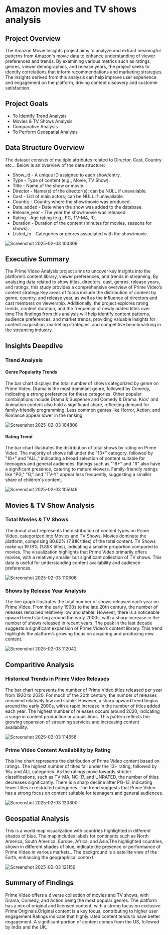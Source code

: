 # Amazon movies and TV shows analysis

## Project Overview
The Amazon Movie Insights project aims to analyze and extract meaningful patterns from Amazon's movie data to enhance understanding of viewer preferences and trends. By examining various metrics such as ratings, genres, viewer demographics, and release years, the project seeks to identify correlations that inform recommendations and marketing strategies. The insights derived from this analysis can help improve user experience and engagement on the platform, driving content discovery and customer satisfaction.

## Project Goals
- To Identify Trend Analysis
- Movies & TV Shows Analysis
- Comparative Analysis
- To Perform Geospatial Analysis

## Data Structure Overview
The dataset consists of multiple attributes related to Director, Cast, Country etc... Below is an overview of the data structure:

- Show_id	- A unique ID assigned to each show/entry.
- Type	- Type of content (e.g., Movie, TV Show).
- Title	- Name of the show or movie.
- Director - Name(s) of the director(s); can be NULL if unavailable.
- Cast - List of main actors; can be NULL if unavailable.
- Country	- Country where the show/movie was produced.
- Date_added	- Date when the show was added to the database.
- Release_year	- The year the show/movie was released.
- Rating	- Age rating (e.g., PG, TV-MA, R).
- Duration	- Duration of the content (minutes for movies, seasons for shows).
- Listed_in	- Categories or genres associated with the show/movie.

![Screenshot 2025-02-03 103309](https://github.com/user-attachments/assets/36771f61-3f0e-4758-977a-a74fd18851f5)

## Executive Summary
The Prime Video Analysis project aims to uncover key insights into the platform’s content library, viewer preferences, and trends in streaming. By analyzing data related to show titles, directors, cast, genres, release years, and ratings, this study provides a comprehensive overview of Prime Video’s content strategy.Key areas of focus include the distribution of content by genre, country, and release year, as well as the influence of directors and cast members on viewership. Additionally, the project explores rating trends, content duration, and the frequency of newly added titles over time.The findings from this analysis will help identify content patterns, audience preferences, and market trends, providing valuable insights for content acquisition, marketing strategies, and competitive benchmarking in the streaming industry.

## Insights Deepdive
### Trend Analysis
#### Genre Popularity Trends
The bar chart displays the total number of shows categorized by genre on Prime Video. Drama is the most dominant genre, followed by Comedy, indicating a strong preference for these categories. Other popular combinations include Drama & Suspense and Comedy & Drama. Kids' and Animation content also hold a significant share, reflecting demand for family-friendly programming. Less common genres like Horror, Action, and Romance appear lower in the ranking.

![Screenshot 2025-02-03 104808](https://github.com/user-attachments/assets/97925ffc-f157-4505-9c2e-0adda716971d)

#### Rating Trend
The bar chart illustrates the distribution of total shows by rating on Prime Video. The majority of shows fall under the "13+" category, followed by "16+" and "ALL," indicating a broad selection of content suitable for teenagers and general audiences. Ratings such as "18+" and "R" also have a significant presence, catering to mature viewers. Family-friendly ratings like "PG," "G," and "TV-Y" appear less frequently, suggesting a smaller share of children's content.

![Screenshot 2025-02-03 105049](https://github.com/user-attachments/assets/2a349990-a6d3-4773-afe0-62352af4b076)

## Movies & TV Show Analysis
### Total Movies & TV Shows
The donut chart represents the distribution of content types on Prime Video, categorized into Movies and TV Shows. Movies dominate the platform, comprising 80.82% (7.81K titles) of the total content. TV Shows make up 19.18% (1.85K titles), indicating a smaller proportion compared to movies. The visualization highlights that Prime Video primarily offers movies, with a relatively smaller but significant collection of TV shows. This data is useful for understanding content availability and audience preferences.

![Screenshot 2025-02-03 110608](https://github.com/user-attachments/assets/e851dbcf-fc70-4a7f-a574-69519d6e070c)

### Shows by Release Year Analysis
The line graph illustrates the total number of shows released each year on Prime Video. From the early 1900s to the late 20th century, the number of releases remained relatively low and stable. However, there is a noticeable upward trend starting around the early 2000s, with a sharp increase in the number of shows released in recent years. The peak in the last decade suggests a significant expansion of Prime Video’s content library. This trend highlights the platform’s growing focus on acquiring and producing new content.

![Screenshot 2025-02-03 112042](https://github.com/user-attachments/assets/aba2a64e-69a1-4ada-9cf8-d0e4c099c670)

## Comparitive Analysis
### Historical Trends in Prime Video Releases
The bar chart represents the number of Prime Video titles released per year from 1920 to 2020. For much of the 20th century, the number of releases remained relatively low and stable. However, a sharp upward trend begins around the early 2000s, with a rapid increase in the number of titles added each year. The highest number of releases occurs around 2020, indicating a surge in content production or acquisitions. This pattern reflects the growing expansion of streaming services and increasing content availability.

![Screenshot 2025-02-03 114658](https://github.com/user-attachments/assets/3814e29a-23f8-4c88-bd41-97fe437ec536)

### Prime Video Content Availability by Rating
This line chart represents the distribution of Prime Video content based on ratings. The highest number of titles fall under the 13+ rating, followed by 16+ and ALL categories. As the ratings move towards stricter classifications, such as TV-MA, NC-17, and UNRATED, the number of titles decreases significantly. There is a sharp decline after PG-13, indicating fewer titles in restricted categories. The trend suggests that Prime Video has a strong focus on content suitable for teenagers and general audiences.

![Screenshot 2025-02-03 120800](https://github.com/user-attachments/assets/1dc0ad49-cee8-49be-a04c-07704502c46c)

## Geospatial Analysis
This is a world map visualization with countries highlighted in different shades of blue. The map includes labels for continents such as North America, South America, Europe, Africa, and Asia.The highlighted  countries, shown in different shades of blue, indicate the presence or performance of Prime Video in various markets.. The background is a satellite view of the Earth, enhancing the geographical context. 

![Screenshot 2025-02-03 121156](https://github.com/user-attachments/assets/cfd4b3a7-7d4e-4bc9-94d5-1806b70977b3)

## Summary of Findings
Prime Video offers a diverse collection of movies and TV shows, with Drama, Comedy, and Action being the most popular genres. The platform has a mix of original and licensed content, with a strong focus on exclusive Prime Originals.Original content is a key focus, contributing to higher user engagement.Ratings indicate that highly rated content tends to have better engagement. A significant portion of content comes from the US, followed by India and the UK. 




























